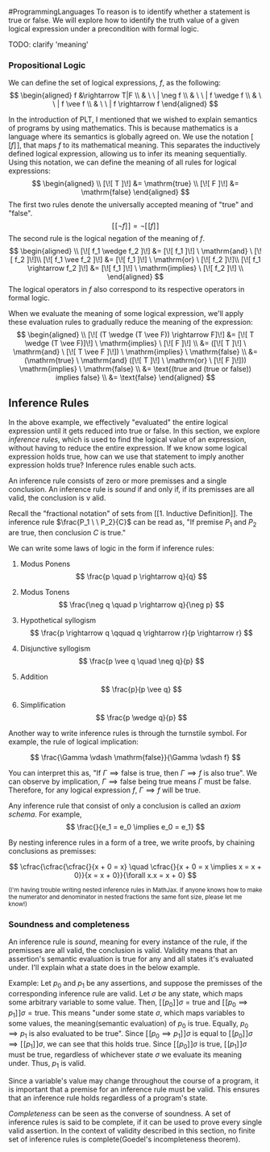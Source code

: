 #ProgrammingLanguages
To reason is to identify whether a statement is true or false. We will explore how to identify the truth value of a given logical expression under a precondition with formal logic.

TODO: clarify 'meaning'

### Propositional Logic
We can define the set of logical expressions, $f$, as the following:
$$
\begin{aligned}
f &\rightarrow T|F \\
& \ \ | \neg f \\
& \ \ | f \wedge f \\
& \ \ | f \vee f \\
& \ \ | f \rightarrow f
\end{aligned}
$$

In the introduction of PLT, I mentioned that we wished to explain semantics of programs by using mathematics. This is because mathematics is a language where its semantics is globally agreed on. We use the notation $[\![ f ]\!]$, that maps $f$ to its mathematical meaning. This separates the inductively defined logical expression, allowing us to infer its meaning sequentially. Using this notation, we can define the meaning of all rules for logical expressions:
$$
\begin{aligned}
\\
[\![ T ]\!] &= \mathrm{true} \\
[\![ F ]\!] &= \mathrm{false}
\end{aligned}
$$
The first two rules denote the universally accepted meaning of "true" and "false".
$$
[\![ \neg f ]\!] = \neg[\![ f ]\!]
$$
The second rule is the logical negation of the meaning of $f$.
$$
\begin{aligned}
\\
[\![ f_1 \wedge f_2 ]\!] &= [\![ f_1 ]\!] \ \mathrm{and} \ [\![ f_2 ]\!]\\
[\![ f_1 \vee f_2 ]\!] &= [\![ f_1 ]\!] \ \mathrm{or} \ [\![ f_2 ]\!]\\
[\![ f_1 \rightarrow f_2 ]\!] &= [\![ f_1 ]\!] \ \mathrm{implies} \ [\![ f_2 ]\!] \\
\end{aligned}
$$
The logical operators in $f$ also correspond to its respective operators in formal logic.

When we evaluate the meaning of some logical expression, we'll apply these evaluation rules to gradually reduce the meaning of the expression:
$$
\begin{aligned} \\
[\![ (T \wedge (T \vee F)) \rightarrow F]\!] &= [\![ T \wedge (T \vee F)]\!] \ \mathrm{implies} \ [\![ F ]\!] \\
&= ([\![ T ]\!] \ \mathrm{and} \ [\![ T \vee F ]\!]) \ \mathrm{implies} \ \mathrm{false} \\
&= (\mathrm{true} \ \mathrm{and} ([\![ T ]\!] \ \mathrm{or} \ [\![ F ]\!])) \mathrm{implies} \  \mathrm{false} \\
&= \text{(true and (true or false)) implies false} \\
&= \text{false}
\end{aligned}
$$

## Inference Rules
In the above example, we effectively "evaluated" the entire logical expression until it  gets reduced into true or false. In this section, we explore *inference rules*, which is used to find the logical value of an expression, without having to reduce the entire expression. If we know some logical expression holds true, how can we use that statement to imply another expression holds true? Inference rules enable such acts.

An inference rule consists of zero or more premisses and a single conclusion. An inference rule is *sound* if and only if, if its premisses are all valid, the conclusion is v alid.

Recall the "fractional notation" of sets from [[1. Inductive Definition]]. The inference rule $\frac{P_1 \ \ P_2}{C}$ can be read as, "If premise $P_1$ and $P_2$ are true, then conclusion $C$ is true."

We can write some laws of logic in the form if inference rules:

1. Modus Ponens
$$
\frac{p \quad p \rightarrow q}{q}
$$

2. Modus Tonens
$$
\frac{\neg q \quad p \rightarrow q}{\neg p}
$$

3. Hypothetical syllogism
$$
\frac{p \rightarrow q \qquad q \rightarrow r}{p \rightarrow r}
$$

4. Disjunctive syllogism
$$
\frac{p \vee q \quad \neg q}{p}
$$

5. Addition
$$
\frac{p}{p \vee q}
$$

6. Simplification
$$
\frac{p \wedge q}{p}
$$

Another way to write inference rules is through the turnstile symbol. For example, the rule of logical implication:

$$
\frac{\Gamma \vdash \mathrm{false}}{\Gamma \vdash f}
$$

You can interpret this as, "If $\Gamma \implies \text{false}$ is true, then $\Gamma \implies f$ is also true". We can observe by implication, $\Gamma \implies \text{false}$ being true means $\Gamma$ must be false. Therefore, for any logical expression $f$, $\Gamma \implies f$ will be true.

Any inference rule that consist of only a conclusion is called an *axiom schema*. For example,
$$
\frac{}{e_1 = e_0 \implies e_0 = e_1}
$$

By nesting inference rules in a form of a tree, we write proofs,  by chaining conclusions as premisses:

$$
\cfrac{\cfrac{\cfrac{}{x + 0 = x} \quad \cfrac{}{x + 0 = x \implies x = x + 0}}{x = x + 0}}{\forall x.x = x + 0}
$$

<sub>(I'm having trouble writing nested inference rules in MathJax. If anyone knows how to make the numerator and denominator in nested fractions the same font size, please let me know!)</sub>

### Soundness and completeness

An inference rule is *sound*, meaning for every instance of the rule, if the premisses are all valid, the conclusion is valid. Validity means that an assertion's semantic evaluation is true for any and all states it's evaluated under. I'll explain what a state does in the below example.

Example:
Let $p_0$ and $p_1$ be any assertions, and suppose the premisses of the corresponding inference rule are valid. Let $\sigma$ be any state, which maps some arbitrary variable to some value. Then, $[\![ p_0 ]\!] \sigma = \text{true}$ and $[\![ p_0 \implies p_1 ]\!] \sigma = \text{true}$. This means "under some state $\sigma$, which maps variables to some values, the meaning(semantic evaluation) of $p_0$ is true. Equally, $p_0 \implies p_1$ is also evaluated to be true". Since $[\![ p_0 \implies p_1 ]\!] \sigma$ is equal to $[\![ p_0 ]\!]\sigma \implies [\![ p_1 ]\!]\sigma$, we can see that this holds true. Since $[\![ p_0]\!]\sigma$ is true, $[\![ p_1 ]\!]\sigma$ must be true, regardless of whichever state $\sigma$ we evaluate its meaning under. Thus, $p_1$ is valid.

Since a variable's value may change throughout the course of a program, it is important that a premise for an inference rule must be valid. This ensures that an inference rule holds regardless of a program's state.

*Completeness* can be seen as the converse of soundness. A set of inference rules is said to be complete, if it can be used to prove every single valid assertion. In the context of validity described in this section, no finite set of inference rules is complete(Goedel's incompleteness theorem).

